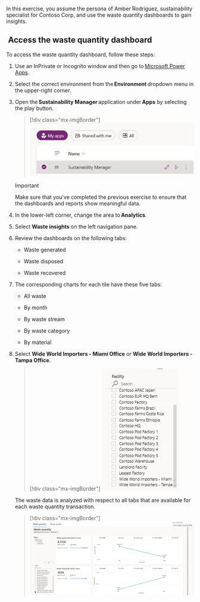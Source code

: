 In this exercise, you assume the persona of Amber Rodriguez, sustainability specialist for Contoso Corp, and use the waste quantity dashboards to gain insights. 

##  Access the waste quantity dashboard
To access the waste quantity dashboard, follow these steps:

1.  Use an InPrivate or Incognito window and then go to [Microsoft Power Apps](https://make.powerapps.com/?azure-portal=true).

1.  Select the correct environment from the **Environment** dropdown menu in the upper-right corner. 

1.  Open the **Sustainability Manager** application under **Apps** by selecting the play button. 

	> [!div class="mx-imgBorder"]
	> [![Screenshot of the play button next to Sustainability Manager.](../media/play.png)](../media/play.png#lightbox)

	> [!IMPORTANT]
	> Make sure that you've completed the previous exercise to ensure that the dashboards and reports show meaningful data.   

1.  In the lower-left corner, change the area to **Analytics**.

1.  Select **Waste insights** on the left navigation pane.

1.  Review the dashboards on the following tabs:

	- Waste generated
	
	- Waste disposed
	
	- Waste recovered

1.  The corresponding charts for each tile have these five tabs:

	- All waste

	- By month

	- By waste stream

	- By waste category

	- By material

1. Select **Wide World Importers - Miami Office** or **Wide World Importers - Tampa Office**.

	> [!div class="mx-imgBorder"]
	> [![Screenshot of the facility list.](../media/facility.png)](../media/facility.png#lightbox)

   The waste data is analyzed with respect to all tabs that are available for each waste quantity transaction.

	> [!div class="mx-imgBorder"]
	> [![Screenshot of the analyzed data.](../media/analyzed-data.png)](../media/analyzed-data.png#lightbox)
